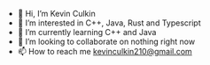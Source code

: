 - 👋 Hi, I’m Kevin Culkin
- 👀 I’m interested in C++, Java, Rust and Typescript 
- 🌱 I’m currently learning C++ and Java
- 💞️ I’m looking to collaborate on nothing right now
- 📫 How to reach me kevinculkin210@gmail.com

<!---
KevinTheC/KevinTheC is a ✨ special ✨ repository because its `README.md` (this file) appears on your GitHub profile.
You can click the Preview link to take a look at your changes.
--->
